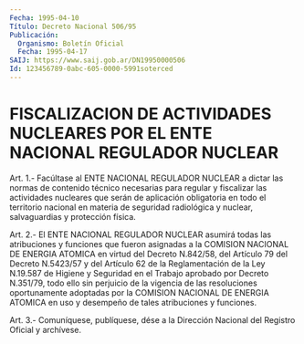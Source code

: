```yaml
---
Fecha: 1995-04-10
Título: Decreto Nacional 506/95
Publicación:
  Organismo: Boletín Oficial
  Fecha: 1995-04-17
SAIJ: https://www.saij.gob.ar/DN19950000506
Id: 123456789-0abc-605-0000-5991soterced
---
```

# FISCALIZACION DE ACTIVIDADES NUCLEARES POR EL ENTE NACIONAL REGULADOR NUCLEAR

<a id="1"></a>
Art. 1.- Facúltase al ENTE NACIONAL REGULADOR NUCLEAR a dictar las  normas    de  contenido  técnico  necesarias  para  regular  y fiscalizar  las  actividades  nucleares  que  serán  de  aplicación obligatoria en todo  el territorio nacional en materia de seguridad radiológica  y  nuclear,    salvaguardias    y  protección  física.

<a id="2"></a>
Art.  2.- El ENTE NACIONAL REGULADOR NUCLEAR asumirá todas las atribuciones  y  funciones  que  fueron  asignadas  a  la  COMISION NACIONAL  DE  ENERGIA  ATOMICA en virtud del Decreto N.842/58,  del Artículo  79  del  Decreto  N.5423/57  y  del  Artículo  62  de  la Reglamentación de la  Ley  N.19.587  de  Higiene  y Seguridad en el Trabajo aprobado por Decreto N.351/79, todo ello sin  perjuicio  de la  vigencia  de  las  resoluciones  oportunamente adoptadas por la COMISION NACIONAL DE ENERGIA ATOMICA en  uso  y  desempeño de tales atribuciones y funciones.

<a id="3"></a>
Art. 3.- Comuníquese, publíquese, dése a la Dirección Nacional del Registro Oficial y archívese.